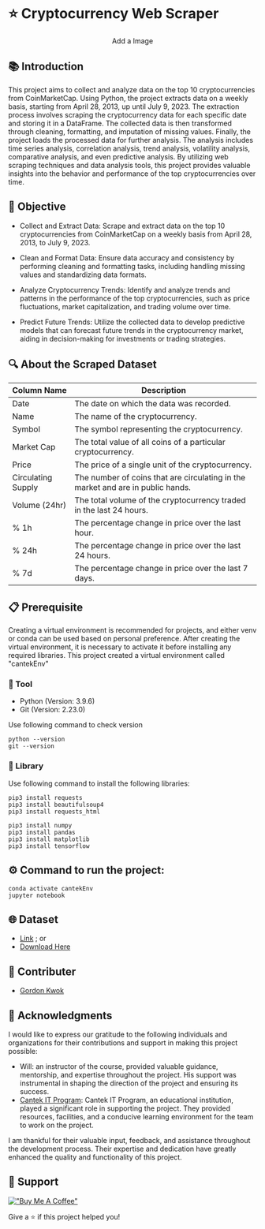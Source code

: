 # ⭐️ Cryptocurrency Web Scraper

<p align="center">
Add a Image
</p>

## 📚 Introduction
This project aims to collect and analyze data on the top 10 cryptocurrencies from CoinMarketCap. Using Python, the project extracts data on a weekly basis, starting from April 28, 2013, up until July 9, 2023. The extraction process involves scraping the cryptocurrency data for each specific date and storing it in a DataFrame. The collected data is then transformed through cleaning, formatting, and imputation of missing values. Finally, the project loads the processed data for further analysis. The analysis includes time series analysis, correlation analysis, trend analysis, volatility analysis, comparative analysis, and even predictive analysis. By utilizing web scraping techniques and data analysis tools, this project provides valuable insights into the behavior and performance of the top cryptocurrencies over time.

## 🎯 Objective
- Collect and Extract Data: Scrape and extract data on the top 10 cryptocurrencies from CoinMarketCap on a weekly basis from April 28, 2013, to July 9, 2023.

- Clean and Format Data: Ensure data accuracy and consistency by performing cleaning and formatting tasks, including handling missing values and standardizing data formats.

- Analyze Cryptocurrency Trends: Identify and analyze trends and patterns in the performance of the top cryptocurrencies, such as price fluctuations, market capitalization, and trading volume over time.

- Predict Future Trends: Utilize the collected data to develop predictive models that can forecast future trends in the cryptocurrency market, aiding in decision-making for investments or trading strategies.

## 🔍 About the Scraped Dataset
| Column Name       | Description                                                                                |
|-------------------|--------------------------------------------------------------------------------------------|
| Date              | The date on which the data was recorded.                                                   |
| Name              | The name of the cryptocurrency.                                                            |
| Symbol            | The symbol representing the cryptocurrency.                                                 |
| Market Cap        | The total value of all coins of a particular cryptocurrency.                               |
| Price             | The price of a single unit of the cryptocurrency.                                          |
| Circulating Supply| The number of coins that are circulating in the market and are in public hands.             |
| Volume (24hr)     | The total volume of the cryptocurrency traded in the last 24 hours.                        |
| % 1h              | The percentage change in price over the last hour.                                         |
| % 24h             | The percentage change in price over the last 24 hours.                                     |
| % 7d              | The percentage change in price over the last 7 days.                                       |

## 📋 Prerequisite
Creating a virtual environment is recommended for projects, and either venv or conda can be used based on personal preference. After creating the virtual environment, it is necessary to activate it before installing any required libraries. This project created a virtual environment called "cantekEnv"

### 🔧 Tool
- Python (Version: 3.9.6)
- Git (Version: 2.23.0)

Use following command to check version
```
python --version
git --version
```

### 📖 Library
Use following command to install the following libraries:
```
pip3 install requests
pip3 install beautifulsoup4
pip3 install requests_html

pip3 install numpy
pip3 install pandas
pip3 install matplotlib
pip3 install tensorflow
```

## ⚙️ Command to run the project:
```
conda activate cantekEnv
jupyter notebook
```

## 🌐 Dataset
- [Link](https) ; or
- [Download Here](https)

## 👥 Contributer
- [Gordon Kwok](https://www.linkedin.com/in/gordonkwokch/)

## 🤝 Acknowledgments

I would like to express our gratitude to the following individuals and organizations for their contributions and support in making this project possible:


- Will: an instructor of the course, provided valuable guidance, mentorship, and expertise throughout the project. His support was instrumental in shaping the direction of the project and ensuring its success.
- [Cantek IT Program](https://www.cantekcanada.com/): Cantek IT Program, an educational institution, played a significant role in supporting the project. They provided resources, facilities, and a conducive learning environment for the team to work on the project.

I am thankful for their valuable input, feedback, and assistance throughout the development process. Their expertise and dedication have greatly enhanced the quality and functionality of this project.

## 💪 Support
[!["Buy Me A Coffee"](https://www.buymeacoffee.com/assets/img/custom_images/orange_img.png)](https://www.buymeacoffee.com/gordonhei25)

Give a ⭐️ if this project helped you!
